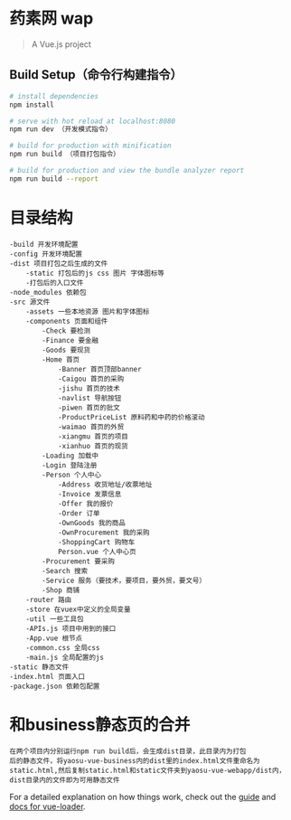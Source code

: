 # 药素网 wap

> A Vue.js project

## Build Setup（命令行构建指令）

``` bash
# install dependencies
npm install

# serve with hot reload at localhost:8080
npm run dev （开发模式指令）

# build for production with minification
npm run build （项目打包指令）

# build for production and view the bundle analyzer report
npm run build --report


```
# 目录结构
    -build 开发环境配置
    -config 开发环境配置
    -dist 项目打包之后生成的文件
        -static 打包后的js css 图片 字体图标等
        -打包后的入口文件
    -node_modules 依赖包
    -src 源文件
        -assets 一些本地资源 图片和字体图标
        -components 页面和组件
            -Check 要检测
            -Finance 要金融
            -Goods 要现货
            -Home 首页
                -Banner 首页顶部banner
                -Caigou 首页的采购
                -jishu 首页的技术
                -navlist 导航按钮
                -piwen 首页的批文
                -ProductPriceList 原料药和中药的价格滚动
                -waimao 首页的外贸
                -xiangmu 首页的项目
                -xianhuo 首页的现货
            -Loading 加载中
            -Login 登陆注册
            -Person 个人中心
                -Address 收货地址/收票地址
                -Invoice 发票信息
                -Offer 我的报价
                -Order 订单
                -OwnGoods 我的商品
                -OwnProcurement 我的采购
                -ShoppingCart 购物车
                Person.vue 个人中心页
            -Procurement 要采购
            -Search 搜索
            -Service 服务（要技术，要项目，要外贸，要文号）
            -Shop 商铺
        -router 路由
        -store 在vuex中定义的全局变量
        -util 一些工具包
        -APIs.js 项目中用到的接口
        -App.vue 根节点
        -common.css 全局css
        -main.js 全局配置的js
    -static 静态文件
    -index.html 页面入口
    -package.json 依赖包配置
# 和business静态页的合并
    在两个项目内分别运行npm run build后，会生成dist目录，此目录内为打包
    后的静态文件，将yaosu-vue-business内的dist里的index.html文件重命名为
    static.html,然后复制static.html和static文件夹到yaosu-vue-webapp/dist内，
    dist目录内的文件即为可用静态文件
For a detailed explanation on how things work, check out the [guide](http://vuejs-templates.github.io/webpack/) and [docs for vue-loader](http://vuejs.github.io/vue-loader).
